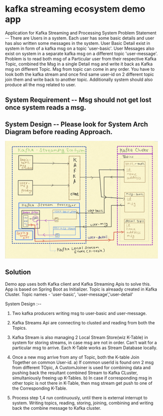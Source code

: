 # kafka streaming ecosystem demo app
Application for Kafka Streaming and Processing System 
Problem Statement --
There are Users in a system. Each user has some basic details and user has also written some messages in the system.
User Basic Detail exist in system in form of a kafka msg on a topic 'user-basic'.
User Messages also exist on system in a separate kafka msg on a different topic 'user-message'.
Problem is to read both msg of a Particular user from their respective Kafka Topic, combined the Msg in a single Detail msg and write it back as Kafka msg on different Topic.
Msg from topic can come in any order. You have to look both the kafka stream and once find same user-id on 2 different topic join them and write back to another topic.
Additionally system should also produce all the msg related to user.

## System Requirement -- Msg should not get lost once system reads a msg. 

## System Design  -- Please look for System Arch Diagram before reading Approach.

![Alt text](docs/images/system-arch.jpg?raw=true "Sysyem Architecture")


## Solution
Demo app uses both Kafka client and Kafka Streaming Apis to solve this.
App is based on Spring Boot as Initializer.
 Topic is alreaady created in Kafka Cluster. Topic names - 'user-basic', 'user-message','user-detail'
 
 System Design :--
 1. Two  kafka producers writing msg to user-basic and user-message. 
 2. Kafka Streams Api are connecting to clusted and reading from both the Topics.
 3. Kafka Stream is also managing 2 Local Stream Store(wiz K-Table) in system for storing streams, in case msg are not in order. Can't wait for a particular msg to arrive.
    Each K-Table works as Stream Database locally.
 4. Once a new msg arrive from any of Topic, both the K-table Join Together on common User-id. 
    a) If common userId is found onn 2 msg from different TOpic, A CustomJoiner is used for combining data and pushing back the resultant combined Stream to Kafka CLuster,      simultaniously freeing up K-Tables.
    b) In case if corresponding msg in other topic is not there in K-Table, then msg stream get push to one of the Corresponding K-Table.
    
5. Process step 1,4 run continuously, until there is external interrupt to system. Writing topics, reading, storing, joining, combining and writing back the combine message to Kafka cluster. 
